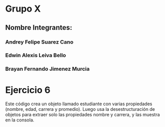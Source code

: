 # Grupo X
## Nombre Integrantes:
### Andrey Felipe Suarez Cano
### Edwin Alexis Leiva Bello
### Brayan Fernando Jimenez Murcia

# Ejercicio 6
Este código crea un objeto llamado estudiante con varias propiedades (nombre, edad, carrera y promedio).
Luego usa la desestructuración de objetos para extraer solo las propiedades nombre y carrera, y las muestra en la consola.